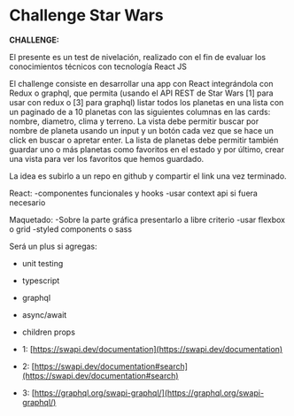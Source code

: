 # Challenge Star Wars 

**CHALLENGE:**

El presente es un test de nivelación, realizado con el fin de evaluar los conocimientos técnicos con tecnología React JS

El challenge consiste en desarrollar una app con React integrándola con Redux o graphql, que permita (usando el API REST de Star Wars [1] para usar con redux o [3] para graphql) listar todos los planetas en una lista con un paginado de a 10 planetas con las siguientes columnas en las cards: nombre, diametro, clima y terreno.
La vista debe permitir buscar por nombre de planeta usando un input y un botón cada vez que se hace un click en buscar o apretar enter.
La lista de planetas debe permitir también guardar uno o más planetas como favoritos en el estado y por último, crear una vista para ver los favoritos que hemos guardado.

La idea es subirlo a un repo en github y compartir el link una vez terminado.

React: 
-componentes funcionales y hooks
-usar context api si fuera necesario

Maquetado: 
-Sobre la parte gráfica presentarlo a libre criterio
-usar flexbox o grid
-styled components o sass

Será un plus si agregas:
- unit testing
- typescript
- graphql
- async/await 
- children props

- 1: [https://swapi.dev/documentation](https://swapi.dev/documentation)
- 2: [https://swapi.dev/documentation#search](https://swapi.dev/documentation#search)
- 3: [https://graphql.org/swapi-graphql/](https://graphql.org/swapi-graphql/)
